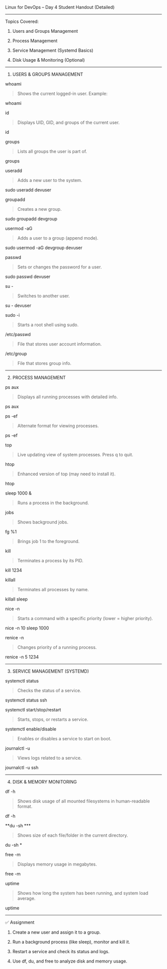 
Linux for DevOps – Day 4 Student Handout (Detailed)


---

Topics Covered:

1. Users and Groups Management


2. Process Management


3. Service Management (Systemd Basics)


4. Disk Usage & Monitoring (Optional)




---

1. USERS & GROUPS MANAGEMENT

whoami

> Shows the current logged-in user.
Example:



whoami

id

> Displays UID, GID, and groups of the current user.



id

groups

> Lists all groups the user is part of.



groups

useradd <username>

> Adds a new user to the system.



sudo useradd devuser

groupadd <groupname>

> Creates a new group.



sudo groupadd devgroup

usermod -aG <group> <user>

> Adds a user to a group (append mode).



sudo usermod -aG devgroup devuser

passwd <username>

> Sets or changes the password for a user.



sudo passwd devuser

su - <username>

> Switches to another user.



su - devuser

sudo -i

> Starts a root shell using sudo.



/etc/passwd

> File that stores user account information.



/etc/group

> File that stores group info.




---

2. PROCESS MANAGEMENT

ps aux

> Displays all running processes with detailed info.



ps aux

ps -ef

> Alternate format for viewing processes.



ps -ef

top

> Live updating view of system processes. Press q to quit.



htop

> Enhanced version of top (may need to install it).



htop

sleep 1000 &

> Runs a process in the background.



jobs

> Shows background jobs.



fg %1

> Brings job 1 to the foreground.



kill <PID>

> Terminates a process by its PID.



kill 1234

killall <name>

> Terminates all processes by name.



killall sleep

nice -n <value> <command>

> Starts a command with a specific priority (lower = higher priority).



nice -n 10 sleep 1000

renice -n <value> <PID>

> Changes priority of a running process.



renice -n 5 1234


---

3. SERVICE MANAGEMENT (SYSTEMD)

systemctl status <service>

> Checks the status of a service.



systemctl status ssh

systemctl start/stop/restart <service>

> Starts, stops, or restarts a service.



systemctl enable/disable <service>

> Enables or disables a service to start on boot.



journalctl -u <service>

> Views logs related to a service.



journalctl -u ssh


---

4. DISK & MEMORY MONITORING

df -h

> Shows disk usage of all mounted filesystems in human-readable format.



df -h

**du -sh ***

> Shows size of each file/folder in the current directory.



du -sh *

free -m

> Displays memory usage in megabytes.



free -m

uptime

> Shows how long the system has been running, and system load average.



uptime


---

✅ Assignment

1. Create a new user and assign it to a group.


2. Run a background process (like sleep), monitor and kill it.


3. Restart a service and check its status and logs.


4. Use df, du, and free to analyze disk and memory usage.


